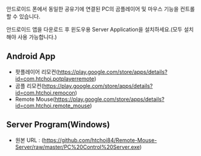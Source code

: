 안드로이드 폰에서 동일한 공유기에 연결된 PC의 곰플레이어 및 마우스 기능을 컨트롤 할 수 있습니다.

안드로이드 앱을 다운로드 후 윈도우용 Server Application을 설치하세요.(모두 설치해야 사용 가능합니다.)


## Android App
- 팟플레이어 리모컨(https://play.google.com/store/apps/details?id=com.htchoi.potplayerremote)
- 곰플 리모컨(https://play.google.com/store/apps/details?id=com.htchoi.remocon)
- Remote Mouse(https://play.google.com/store/apps/details?id=com.htchoi.remote_mouse)


## Server Program(Windows)
- 원본 URL : (https://github.com/htchoi84/Remote-Mouse-Server/raw/master/PC%20Control%20Server.exe)





